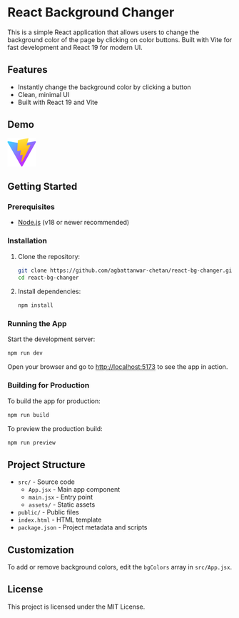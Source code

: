 # React Background Changer

This is a simple React application that allows users to change the background color of the page by clicking on color buttons. Built with Vite for fast development and React 19 for modern UI.

## Features

- Instantly change the background color by clicking a button
- Clean, minimal UI
- Built with React 19 and Vite

## Demo

![Demo Screenshot](public/vite.svg)

## Getting Started

### Prerequisites

- [Node.js](https://nodejs.org/) (v18 or newer recommended)

### Installation

1. Clone the repository:
   ```sh
   git clone https://github.com/agbattanwar-chetan/react-bg-changer.git
   cd react-bg-changer
   ```
2. Install dependencies:
   ```sh
   npm install
   ```

### Running the App

Start the development server:

```sh
npm run dev
```

Open your browser and go to [http://localhost:5173](http://localhost:5173) to see the app in action.

### Building for Production

To build the app for production:

```sh
npm run build
```

To preview the production build:

```sh
npm run preview
```

## Project Structure

- `src/` - Source code
  - `App.jsx` - Main app component
  - `main.jsx` - Entry point
  - `assets/` - Static assets
- `public/` - Public files
- `index.html` - HTML template
- `package.json` - Project metadata and scripts

## Customization

To add or remove background colors, edit the `bgColors` array in `src/App.jsx`.

## License

This project is licensed under the MIT License.

